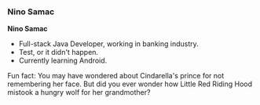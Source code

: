 ### Nino Samac

<!--
**ninosamac/ninosamac** is a ✨ _special_ ✨ repository because its `README.md` (this file) appears on your GitHub profile.

Here are some ideas to get you started:

- 🔭 I’m currently working on ...
- 🌱 I’m currently learning ...
- 👯 I’m looking to collaborate on ...
- 🤔 I’m looking for help with ...
- 💬 Ask me about ...
- 📫 How to reach me: ...
- 😄 Pronouns: ...
- ⚡ Fun fact: ...
-->

**Nino Samac**

- Full-stack Java Developer, working in banking industry.
- Test, or it didn't happen.
- Currently learning Android.

Fun fact: You may have wondered about Cindarella's prince for not remembering her face. But did you ever wonder how Little Red Riding Hood mistook a hungry wolf for her grandmother?
